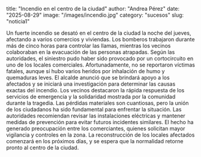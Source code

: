 title: "Incendio en el centro de la ciudad"
author: "Andrea Pérez"
date: "2025-08-29"
image: "/images/incendio.jpg"
category: "sucesos"
slug: "noticia1"

Un fuerte incendio se desató en el centro de la ciudad la noche del jueves, afectando a varios comercios y viviendas. Los bomberos trabajaron durante más de cinco horas para controlar las llamas, mientras los vecinos colaboraban en la evacuación de las personas atrapadas. Según las autoridades, el siniestro pudo haber sido provocado por un cortocircuito en uno de los locales comerciales. Afortunadamente, no se reportaron víctimas fatales, aunque sí hubo varios heridos por inhalación de humo y quemaduras leves. El alcalde anunció que se brindará apoyo a los afectados y se iniciará una investigación para determinar las causas exactas del incendio. Los vecinos destacaron la rápida respuesta de los servicios de emergencia y la solidaridad mostrada por la comunidad durante la tragedia. Las pérdidas materiales son cuantiosas, pero la unión de los ciudadanos ha sido fundamental para enfrentar la situación. Las autoridades recomiendan revisar las instalaciones eléctricas y mantener medidas de prevención para evitar futuros incidentes similares. El hecho ha generado preocupación entre los comerciantes, quienes solicitan mayor vigilancia y controles en la zona. La reconstrucción de los locales afectados comenzará en los próximos días, y se espera que la normalidad retorne pronto al centro de la ciudad.
